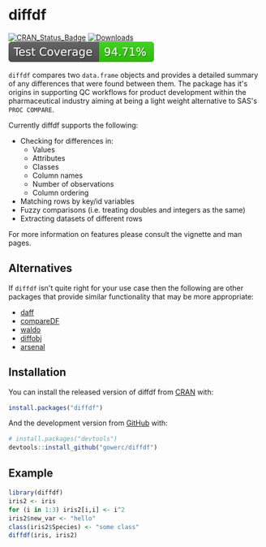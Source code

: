 
# diffdf

<!-- start badges -->
[![CRAN_Status_Badge](https://www.r-pkg.org/badges/version/diffdf)](https://CRAN.R-project.org/package=diffdf)
[![Downloads](https://cranlogs.r-pkg.org/badges/diffdf?color=brightgreen)](https://www.r-pkg.org/pkg/diffdf)
[![Code Coverage 📔](https://raw.githubusercontent.com/gowerc/diffdf/_xml_coverage_reports/data/master/badge.svg)](https://gowerc.github.io/diffdf/master/coverage-report/)
<!-- end badges -->

`diffdf` compares two `data.frame` objects and provides a detailed summary of any differences that were found between them. The package has it's origins in supporting QC workflows for product development within the pharmaceutical industry aiming at being a light weight alternative to SAS's `PROC COMPARE`.

Currently diffdf supports the following:

- Checking for differences in:
  - Values
  - Attributes
  - Classes
  - Column names
  - Number of observations
  - Column ordering
- Matching rows by key/id variables
- Fuzzy comparisons (i.e. treating doubles and integers as the same)
- Extracting datasets of different rows

For more information on features please consult the vignette and man pages.

## Alternatives

If `diffdf` isn't quite right for your use case then the following are other packages that provide similar functionality that may be more appropriate:

- [daff](https://CRAN.R-project.org/package=daff)
- [compareDF](https://CRAN.R-project.org/package=compareDF)
- [waldo](https://CRAN.R-project.org/package=waldo)
- [diffobj](https://CRAN.R-project.org/package=diffobj)
- [arsenal](https://CRAN.R-project.org/package=arsenal)

## Installation

You can install the released version of diffdf from [CRAN](https://CRAN.R-project.org/package=diffdf) with:

``` r
install.packages("diffdf")
```

And the development version from [GitHub](https://github.com/gowerc/diffdf) with:

``` r
# install.packages("devtools")
devtools::install_github("gowerc/diffdf")
```

## Example

``` r
library(diffdf)
iris2 <- iris
for (i in 1:3) iris2[i,i] <- i^2
iris2$new_var <- "hello"
class(iris2$Species) <- "some class"
diffdf(iris, iris2)
```
